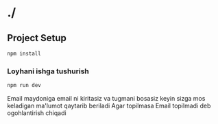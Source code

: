 # ./

## Project Setup
```sh
npm install
```

### Loyhani ishga tushurish
```sh
npm run dev
```

Email maydoniga email ni kiritasiz va tugmani bosasiz keyin sizga mos keladigan ma'lumot qaytarib beriladi
Agar topilmasa Email topilmadi deb ogohlantirish chiqadi